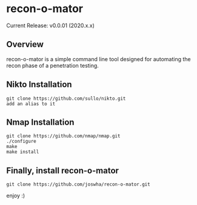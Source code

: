 recon-o-mator
=========

Current Release: v0.0.01 (2020.x.x)


Overview
--------
recon-o-mator is a simple command line tool designed for automating the recon phase of a penetration testing.


Nikto Installation
------------
```
git clone https://github.com/sullo/nikto.git
add an alias to it
```

Nmap Installation
------------
```
git clone https://github.com/nmap/nmap.git
./configure
make
make install
```

Finally, install recon-o-mator
------------
```
git clone https://github.com/joswha/recon-o-mator.git
```

enjoy :)
